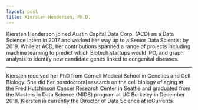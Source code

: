```yaml
---
layout: post
title: Kiersten Henderson, Ph.D.
---
```

Kiersten Henderson joined Austin Capital Data Corp. (ACD) as a Data Science Intern in 2017 and worked her way up to a Senior Data Scientist by 2019.  While at ACD, her contributions spanned a range of projects including machine learning to predict which Biotech startups would IPO, and graph analysis to identify new candidate genes linked to congenital diseases.

-----

Kiersten received her PhD from Cornell Medical School in Genetics and Cell Biology. She did her postdoctoral research on the cell biology of aging at the Fred Hutchinson Cancer Research Center in Seattle and graduated from the Masters in Data Science (MIDS) program at UC Berkeley in December 2018. Kiersten is currently the Director of Data Science at ioCurrents.
